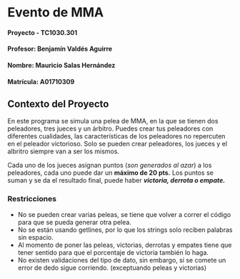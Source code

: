 # Evento de MMA
#### Proyecto - TC1030.301
#### Profesor: Benjamín Valdés Aguirre
#### Nombre: Mauricio Salas Hernández
#### Matrícula: A01710309

## Contexto del Proyecto
En este programa se simula una pelea de MMA, en la que se tienen dos peleadores, tres jueces y un árbitro.
Puedes crear tus peleadores con diferentes cualidades, las características de los peleadores no repercuten en el peleador victorioso.
Solo se pueden crear peleadores, los jueces y el albritro siempre van a ser los mismos.

Cada uno de los jueces asignan puntos (*son generados al azar*) a los peleadores, cada uno puede dar un **máximo de 20 pts.**
Los puntos se suman y se da el resultado final, puede haber ***victoria, derrota o empate.***


### Restricciones
- No se pueden crear varias peleas, se tiene que volver a correr el código para que se pueda generar otra pelea.
- No se están usando getlines, por lo que los strings solo reciben palabras sin espacio.
- Al momento de poner las peleas, victorias, derrotas y empates tiene que tener sentido para que el porcentaje de victoria también lo haga.
- No existen validaciones del tipo de dato, sin embargo, si se comete un error de dedo sigue corriendo. (exceptuando peleas y victorias)
